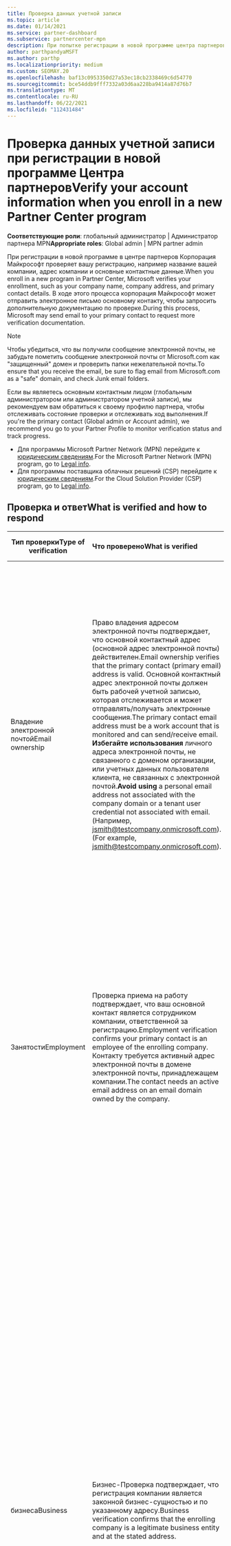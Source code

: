 ```yaml
---
title: Проверка данных учетной записи
ms.topic: article
ms.date: 01/14/2021
ms.service: partner-dashboard
ms.subservice: partnercenter-mpn
description: При попытке регистрации в новой программе центра партнеров следует проверить состояние проверки учетной записи. Сведения о предоставлении дополнительных сведений при необходимости.
author: parthpandyaMSFT
ms.author: parthp
ms.localizationpriority: medium
ms.custom: SEOMAY.20
ms.openlocfilehash: baf13c0953350d27a53ec18cb2338469c6d54770
ms.sourcegitcommit: bce54ddb9fff7332a03d6aa228ba9414a87d76b7
ms.translationtype: MT
ms.contentlocale: ru-RU
ms.lasthandoff: 06/22/2021
ms.locfileid: "112431484"
---
```

# <a name="verify-your-account-information-when-you-enroll-in-a-new-partner-center-program"></a><span data-ttu-id="c3cad-104">Проверка данных учетной записи при регистрации в новой программе Центра партнеров</span><span class="sxs-lookup"><span data-stu-id="c3cad-104">Verify your account information when you enroll in a new Partner Center program</span></span>

<span data-ttu-id="c3cad-105">**Соответствующие роли**: глобальный администратор | Администратор партнера MPN</span><span class="sxs-lookup"><span data-stu-id="c3cad-105">**Appropriate roles**: Global admin | MPN partner admin</span></span>

<span data-ttu-id="c3cad-106">При регистрации в новой программе в центре партнеров Корпорация Майкрософт проверяет вашу регистрацию, например название вашей компании, адрес компании и основные контактные данные.</span><span class="sxs-lookup"><span data-stu-id="c3cad-106">When you enroll in a new program in Partner Center, Microsoft verifies your enrollment, such as your company name, company address, and primary contact details.</span></span> <span data-ttu-id="c3cad-107">В ходе этого процесса корпорация Майкрософт может отправить электронное письмо основному контакту, чтобы запросить дополнительную документацию по проверке.</span><span class="sxs-lookup"><span data-stu-id="c3cad-107">During this process, Microsoft may send email to your primary contact to request more verification documentation.</span></span>

>[!NOTE]
><span data-ttu-id="c3cad-108">Чтобы убедиться, что вы получили сообщение электронной почты, не забудьте пометить сообщение электронной почты от Microsoft.com как "защищенный" домен и проверить папки нежелательной почты.</span><span class="sxs-lookup"><span data-stu-id="c3cad-108">To ensure that you receive the email, be sure to flag email from Microsoft.com as a "safe" domain, and check Junk email folders.</span></span>

<span data-ttu-id="c3cad-109">Если вы являетесь основным контактным лицом (глобальным администратором или администратором учетной записи), мы рекомендуем вам обратиться к своему профилю партнера, чтобы отслеживать состояние проверки и отслеживать ход выполнения.</span><span class="sxs-lookup"><span data-stu-id="c3cad-109">If you're the primary contact (Global admin or Account admin), we recommend you go to your Partner Profile to monitor verification status and track progress.</span></span>

- <span data-ttu-id="c3cad-110">Для программы Microsoft Partner Network (MPN) перейдите к [юридическим сведениям](https://partner.microsoft.com/pcv/accountsettings/connectedpartnerprofile).</span><span class="sxs-lookup"><span data-stu-id="c3cad-110">For the Microsoft Partner Network (MPN) program, go to [Legal info](https://partner.microsoft.com/pcv/accountsettings/connectedpartnerprofile).</span></span>
- <span data-ttu-id="c3cad-111">Для программы поставщика облачных решений (CSP) перейдите к [юридическим сведениям](https://partner.microsoft.com/pcv/accountsettings/partnerprofile).</span><span class="sxs-lookup"><span data-stu-id="c3cad-111">For the Cloud Solution Provider (CSP) program, go to [Legal info](https://partner.microsoft.com/pcv/accountsettings/partnerprofile).</span></span>


## <a name="what-is-verified-and-how-to-respond"></a><span data-ttu-id="c3cad-112">Проверка и ответ</span><span class="sxs-lookup"><span data-stu-id="c3cad-112">What is verified and how to respond</span></span>

|<span data-ttu-id="c3cad-113">**Тип проверки**</span><span class="sxs-lookup"><span data-stu-id="c3cad-113">**Type of verification**</span></span>   |<span data-ttu-id="c3cad-114">**Что проверено**</span><span class="sxs-lookup"><span data-stu-id="c3cad-114">**What is verified**</span></span>   |<span data-ttu-id="c3cad-115">**Что делать, если отклонено**</span><span class="sxs-lookup"><span data-stu-id="c3cad-115">**What to do if rejected**</span></span>   |
|----------------------------|:-----------------------------------|:--------------------------------------|
|<span data-ttu-id="c3cad-116">Владение электронной почтой</span><span class="sxs-lookup"><span data-stu-id="c3cad-116">Email ownership</span></span>   |<span data-ttu-id="c3cad-117">Право владения адресом электронной почты подтверждает, что основной контактный адрес (основной адрес электронной почты) действителен.</span><span class="sxs-lookup"><span data-stu-id="c3cad-117">Email ownership verifies that the primary contact (primary email) address is valid.</span></span> <span data-ttu-id="c3cad-118">Основной контактный адрес электронной почты должен быть рабочей учетной записью, которая отслеживается и может отправлять/получать электронные сообщения.</span><span class="sxs-lookup"><span data-stu-id="c3cad-118">The primary contact email address must be a work account that is monitored and can send/receive email.</span></span> <span data-ttu-id="c3cad-119">**Избегайте использования** личного адреса электронной почты, не связанного с доменом организации, или учетных данных пользователя клиента, не связанных с электронной почтой.</span><span class="sxs-lookup"><span data-stu-id="c3cad-119">**Avoid using** a personal email address not associated with the company domain or a tenant user credential not associated with email.</span></span> <span data-ttu-id="c3cad-120">(Например, jsmith@testcompany.onmicrosoft.com).</span><span class="sxs-lookup"><span data-stu-id="c3cad-120">(For example, jsmith@testcompany.onmicrosoft.com).</span></span>  |<span data-ttu-id="c3cad-121">Если вы не получаете электронное сообщение о проверке владельца по электронной почте в течение одного рабочего дня, вы можете отправить сообщение электронной почты еще раз.</span><span class="sxs-lookup"><span data-stu-id="c3cad-121">If you don't receive the email ownership verification email message within one business day, you can request the email is sent again.</span></span> <span data-ttu-id="c3cad-122">Перейдите на страницу профиля для [MPN](https://partner.microsoft.com/pcv/accountsettings/connectedpartnerprofile) или [CSP](https://partner.microsoft.com/pcv/accountsettings/partnerprofile) и выберите **повторно отправить проверочное сообщение**.</span><span class="sxs-lookup"><span data-stu-id="c3cad-122">Go to your profile page for [MPN](https://partner.microsoft.com/pcv/accountsettings/connectedpartnerprofile) or [CSP](https://partner.microsoft.com/pcv/accountsettings/partnerprofile) and select **Resend verification email**.</span></span> <span data-ttu-id="c3cad-123">Не забудьте пометить электронное письмо от Microsoft.com как "защищенный" домен и проверить папки нежелательной почты.</span><span class="sxs-lookup"><span data-stu-id="c3cad-123">Be sure to flag email from Microsoft.com as a "safe" domain, and check Junk email folders.</span></span> <span data-ttu-id="c3cad-124">Для получения дополнительной помощи [Создайте запрос в службу поддержки](https://partner.microsoft.com/dashboard/support/csp/servicerequests/create?stage=2&topicid=b818ac05-8091-44a0-f9b4-6bb008a1ef54).</span><span class="sxs-lookup"><span data-stu-id="c3cad-124">For further assistance, [create a support ticket](https://partner.microsoft.com/dashboard/support/csp/servicerequests/create?stage=2&topicid=b818ac05-8091-44a0-f9b4-6bb008a1ef54).</span></span>|
|<span data-ttu-id="c3cad-125">Занятости</span><span class="sxs-lookup"><span data-stu-id="c3cad-125">Employment</span></span> |<span data-ttu-id="c3cad-126">Проверка приема на работу подтверждает, что ваш основной контакт является сотрудником компании, ответственной за регистрацию.</span><span class="sxs-lookup"><span data-stu-id="c3cad-126">Employment verification confirms your primary contact is an employee of the enrolling company.</span></span> <span data-ttu-id="c3cad-127">Контакту требуется активный адрес электронной почты в домене электронной почты, принадлежащем компании.</span><span class="sxs-lookup"><span data-stu-id="c3cad-127">The contact needs an active email address on an email domain owned by the company.</span></span>|<span data-ttu-id="c3cad-128">Если проверка приема на работу отклонена, основной контакт (обычно администратор глобального или административной учетной записи) должен предоставить документацию, подтверждающая, что домен электронной почты контакта находится под собственностью своего работодателя.</span><span class="sxs-lookup"><span data-stu-id="c3cad-128">If employment verification is rejected, the primary contact (normally your Global or Account Admin) will need to provide documentation confirming the contact's email domain is under the ownership of their employer.</span></span> <span data-ttu-id="c3cad-129">Для получения дополнительной помощи [Создайте запрос в службу поддержки](https://partner.microsoft.com/dashboard/support/csp/servicerequests/create?stage=2&topicid=c34a5c81-a111-476d-11a4-81c808c37a6b).</span><span class="sxs-lookup"><span data-stu-id="c3cad-129">For further assistance, [create a support ticket](https://partner.microsoft.com/dashboard/support/csp/servicerequests/create?stage=2&topicid=c34a5c81-a111-476d-11a4-81c808c37a6b).</span></span>|
|<span data-ttu-id="c3cad-130">бизнеса</span><span class="sxs-lookup"><span data-stu-id="c3cad-130">Business</span></span>   | <span data-ttu-id="c3cad-131">Бизнес-Проверка подтверждает, что регистрация компании является законной бизнес-сущностью и по указанному адресу.</span><span class="sxs-lookup"><span data-stu-id="c3cad-131">Business verification confirms that the enrolling company is a legitimate business entity and at the stated address.</span></span>|<span data-ttu-id="c3cad-132">Убедитесь, что название компании и адрес в вашем [юридическом бизнес-профиле](https://partner.microsoft.com/pcv/accountsettings/connectedpartnerprofile) не имеют орфографических ошибок и сокращений.</span><span class="sxs-lookup"><span data-stu-id="c3cad-132">Confirm that the company name and address in your [Legal business profile](https://partner.microsoft.com/pcv/accountsettings/connectedpartnerprofile) are free of spelling errors and abbreviations.</span></span> <span data-ttu-id="c3cad-133">Они должны точно соответствовать формальным бизнес-записям регистрации компании.</span><span class="sxs-lookup"><span data-stu-id="c3cad-133">They must match your formal company business registration records exactly.</span></span> <span data-ttu-id="c3cad-134">Корпорация Майкрософт попросит основное контактное лицо (как правило, у глобального или администратора учетной записи) предоставить официальную документацию.</span><span class="sxs-lookup"><span data-stu-id="c3cad-134">Microsoft will ask the primary contact (normally your Global or Account admin) to provide official documentation.</span></span> <span data-ttu-id="c3cad-135">Документация может быть регистрационной компанией или сертификатом налоговой регистрации или приходом из домашней страны или органа государственной власти компании.</span><span class="sxs-lookup"><span data-stu-id="c3cad-135">Documentation could be a business registration or tax registration certificate or receipt from the company's home country or municipality.</span></span> <span data-ttu-id="c3cad-136">Корпорация Майкрософт использует эту документацию для проверки того, что компания имеет право выполнять бизнес с определенным именем сущности и находится по указанному адресу.</span><span class="sxs-lookup"><span data-stu-id="c3cad-136">Microsoft uses this documentation to validate that the company is authorized to do business under that specific entity name and is located at the address provided.</span></span> <span data-ttu-id="c3cad-137">Для получения дополнительной помощи [Создайте запрос в службу поддержки](https://partner.microsoft.com/dashboard/support/csp/servicerequests/create?stage=2&topicid=52ac28f3-d58f-99d9-9846-3df5a6477c54).</span><span class="sxs-lookup"><span data-stu-id="c3cad-137">For further assistance, [create a support ticket](https://partner.microsoft.com/dashboard/support/csp/servicerequests/create?stage=2&topicid=52ac28f3-d58f-99d9-9846-3df5a6477c54).</span></span>|

> [!NOTE]
> <span data-ttu-id="c3cad-138">Узнайте, как обновить ваш [юридический бизнес-профиль (адрес)](update-your-partner-profile.md).</span><span class="sxs-lookup"><span data-stu-id="c3cad-138">Learn how to update your [Legal Business Profile (address)](update-your-partner-profile.md).</span></span>

## <a name="after-verification"></a><span data-ttu-id="c3cad-139">После проверки</span><span class="sxs-lookup"><span data-stu-id="c3cad-139">After verification</span></span>

<span data-ttu-id="c3cad-140">После завершения проверки состояние проверки профиля изменится с "ожидание" на "разрешено", и действия процесса с состоянием, отображаемым на этой странице, исчезнет.</span><span class="sxs-lookup"><span data-stu-id="c3cad-140">Once verification is complete, the verification status on your profile will change from "pending" to "authorized," and the process steps with status displayed on that page will disappear.</span></span> <span data-ttu-id="c3cad-141">Основное контактное лицо получит электронное письмо от корпорации Майкрософт в течение нескольких рабочих дней.</span><span class="sxs-lookup"><span data-stu-id="c3cad-141">The primary contact will receive an email from Microsoft within a few business days.</span></span> 

<span data-ttu-id="c3cad-142">После входа в профиль, если отображаются **ожидающие действия**, выполните необходимые изменения следующим образом.</span><span class="sxs-lookup"><span data-stu-id="c3cad-142">After signing into your profile, if you see **Pending actions**, complete the necessary changes as follows:</span></span>

- <span data-ttu-id="c3cad-143">Для программы MPN перейдите на страницу с [юридическими сведениями](https://partner.microsoft.com/pcv/accountsettings/connectedpartnerprofile) .</span><span class="sxs-lookup"><span data-stu-id="c3cad-143">For the MPN program, go to the [Legal info](https://partner.microsoft.com/pcv/accountsettings/connectedpartnerprofile) page.</span></span>  
- <span data-ttu-id="c3cad-144">Для программы CSP перейдите на страницу [юридические сведения](https://partner.microsoft.com/pcv/accountsettings/partnerprofile) .</span><span class="sxs-lookup"><span data-stu-id="c3cad-144">For the CSP program, go to the [Legal info](https://partner.microsoft.com/pcv/accountsettings/partnerprofile) page.</span></span>

<span data-ttu-id="c3cad-145">Если вам нужна помощь в выполнении этих действий в центре партнеров, обратитесь в службу поддержки партнеров, открыв билет в разделе поддержки в центре партнеров.</span><span class="sxs-lookup"><span data-stu-id="c3cad-145">If you need assistance completing these steps in Partner Center, you can contact the partner support team by opening a ticket in the Support section of Partner Center.</span></span> <span data-ttu-id="c3cad-146">Чтобы открыть билет, перейдите в раздел [Справка и поддержка](https://partner.microsoft.com/dashboard/support/servicerequests/create?stage=2&topicid=21655de7-7dbb-4927-33a2-f60f45feadf3).</span><span class="sxs-lookup"><span data-stu-id="c3cad-146">To open a ticket, go to [Help and support](https://partner.microsoft.com/dashboard/support/servicerequests/create?stage=2&topicid=21655de7-7dbb-4927-33a2-f60f45feadf3).</span></span>
